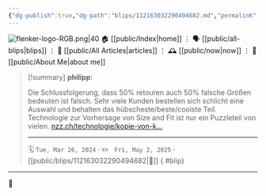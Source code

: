 ```yaml
---
{"dg-publish":true,"dg-path":"blips/112163032290494682.md","permalink":"/blips/112163032290494682/","title":"philipp on mastodon @ 2024-03-26"}
---
```



<div class="transclusion internal-embed is-loaded"><div class="markdown-embed">




![flenker-logo-RGB.png|40](/img/user/attachments/flenker-logo-RGB.png)
🏠 [[public/Index\|home]]  ⋮ 🗣️ [[public/all-blips\|blips]] ⋮  📝 [[public/All Articles\|articles]]  ⋮ 🕰️ [[public/now\|now]] ⋮ 🪪 [[public/About Me\|about me]]


</div></div>


> [!summary] **philipp**:
>
> Die Schlussfolgerung, dass 50% retouren auch 50% falsche Größen bedeuten ist falsch. Sehr viele Kunden bestellen sich schlicht eine Auswahl und behalten das hübscheste/beste/coolste Teil. Technologie zur Vorhersage von Size and Fit ist nur ein Puzzleteil von vielen.
> [nzz.ch/technologie/kopie-von-k…](https://www.nzz.ch/technologie/kopie-von-kann-bald-das-smartphone-verraten-ob-die-hose-im-online-shop-sitzt-ld.1777409)
> - - -
>
> 🗓️ <code>Tue, Mar 26, 2024</code>  · ✏️ <code> Fri, May 2, 2025</code>  · [[public/blips/112163032290494682\|🔗]]
{ #blip}


- - -

 👾

